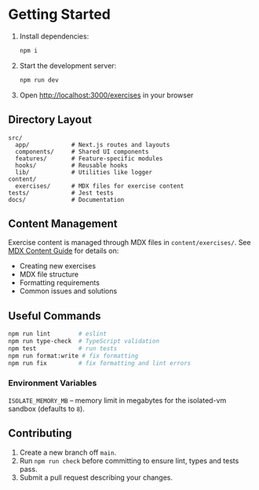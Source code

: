 # Getting Started

1. Install dependencies:

   ```bash
   npm i
   ```

2. Start the development server:

   ```bash
   npm run dev
   ```

3. Open [http://localhost:3000/exercises](http://localhost:3000/exercises) in your browser

## Directory Layout

```
src/
  app/            # Next.js routes and layouts
  components/     # Shared UI components
  features/       # Feature-specific modules
  hooks/          # Reusable hooks
  lib/            # Utilities like logger
content/
  exercises/      # MDX files for exercise content
tests/            # Jest tests
docs/             # Documentation
```

## Content Management

Exercise content is managed through MDX files in `content/exercises/`. See [MDX Content Guide](docs/MDX_CONTENT_GUIDE.md) for details on:

- Creating new exercises
- MDX file structure
- Formatting requirements
- Common issues and solutions

## Useful Commands

```bash
npm run lint        # eslint
npm run type-check  # TypeScript validation
npm test            # run tests
npm run format:write # fix formatting
npm run fix         # fix formatting and lint errors
```

### Environment Variables

`ISOLATE_MEMORY_MB` – memory limit in megabytes for the isolated-vm sandbox (defaults to `8`).

## Contributing

1. Create a new branch off `main`.
2. Run `npm run check` before committing to ensure lint, types and tests pass.
3. Submit a pull request describing your changes.
